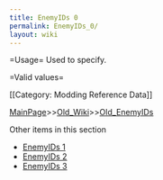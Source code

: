 ```yaml
---
title: EnemyIDs 0
permalink: EnemyIDs_0/
layout: wiki
---
```

=Usage=
Used to specify.

=Valid values=

[[Category: Modding Reference Data]]

[MainPage](/keeperrl_wiki/ "wikilink")>>[Old_Wiki](/keeperrl_wiki/Old_Wiki "wikilink")>>[Old_EnemyIDs](/keeperrl_wiki/Old_EnemyIDs "wikilink")

Other items in this section
-    [EnemyIDs 1](/keeperrl_wiki/EnemyIDs_1 "wikilink")
-    [EnemyIDs 2](/keeperrl_wiki/EnemyIDs_2 "wikilink")
-    [EnemyIDs 3](/keeperrl_wiki/EnemyIDs_3 "wikilink")
